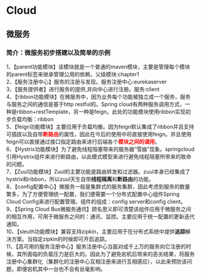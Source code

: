 # Cloud
## 微服务<br>
### 简介：微服务初步搭建以及简单的示例<br>
1、【parent功能模块】该模块就是一个普通的maven模块，主要是管理每个模块的parent标签来继承管理公用的依赖。父级模块:chapter1<br>
2、【服务注册中心】服务的注册与发现。服务注册中心:eurekaserver<br>
3、【服务提供者】进行服务的提供,并向中心进行注册。服务:client<br>
4、【ribbon功能模块】在微服务中，因为业务每个功能被独立成一个服务，服务与服务之间的通信是基于http restful的。Spring cloud有两种服务调用方式，一种是ribbon+restTemplate，另一种是feign。此处的功能模块使用ribbon实现初步负载均衡：ribbon<br>
5、【feign功能模块】主要应用于负载均衡。因为feign默认集成了ribbon并且支持可插拔以及自带<font color=red>**断路由**</font>的属性，因此在今后的使用中将直接使用feign。并且使用feign可以直接通过接口指定路由来进行后端各个<font color=red>**模块之间的调用**</font>。<br>
6、【Hystrix功能模块】为了避免线程阻塞带来的服务器“雪崩”现象。springcloud引用Hystrix组件来进行断路由，以此模式模型来进行避免线程阻塞所带来的致命的问题。<br>
7、【Zuul功能模块】Zuul的主要功能是路由转发和过滤器。zuul本身已经集成了hystrix和ribbon，所以zuul天生自带**线程隔离**和**断路由**的功能。<br>
8、【config配置中心】微服务一般是集群式的服务集群，因此考虑到服务的数量繁多，为了方便管理统一配置，我们便需要一个分布式配置中心组件Spring Cloud Config来进行配置管理。组件的组成：config server和config client。<br>
9、【Spring Cloud Bus微服务通讯】顾名思义即可清楚该组件应用于微服务之间的相互作用，可用于微服务之间的：通讯、监控。主要应用于统一配置的更新迭代通知。<br>
10、【sleuth功能模块】兼容支持zipkin，主要应用于在分布式系统中提供**追踪**解决方案。当指定zipkin的时候即可开启追踪。<br>
11、【高可用的服务注册中心】服务注册中心当面对成千上万的服务向它注册的时候，其所面临的负载压力是巨大的。因此为了避免宕机后带来的恶劣结果，将服务注册中心集群化（集群化的注册中心互相注册来进行互相感应），以此来预防该问题，即便宕机其中一台也不会有丝毫影响。<br>

